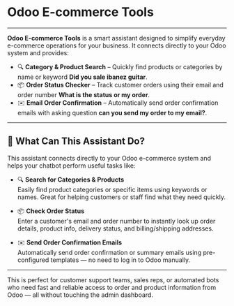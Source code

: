 # Odoo E-commerce Tools

---
**Odoo E-commerce Tools** is a smart assistant designed to simplify everyday e-commerce operations for your business. It connects directly to your Odoo system and provides:

- 🔍 **Category & Product Search** – Quickly find products or categories by name or keyword **Did you sale ibanez guitar**.  
- 📦 **Order Status Checker** – Track customer orders using their email and order number **What is the status or my order**.  
- ✉️ **Email Order Confirmation** – Automatically send order confirmation emails with asking question **can you send my order to my email?**.  

---

## 🤖 What Can This Assistant Do?

This assistant connects directly to your Odoo e-commerce system and helps your chatbot perform useful tasks like:

- 🔍 **Search for Categories & Products**  
  Easily find product categories or specific items using keywords or names. Great for helping customers or staff find what they need quickly.

- 📦 **Check Order Status**  
  Enter a customer's email and order number to instantly look up order details, product info, delivery status, and billing/shipping addresses.

- ✉️ **Send Order Confirmation Emails**  
  Automatically send order confirmation or summary emails using pre-configured templates — no need to log in to Odoo manually.

---

This is perfect for customer support teams, sales reps, or automated bots who need fast and reliable access to order and product information from Odoo — all without touching the admin dashboard.